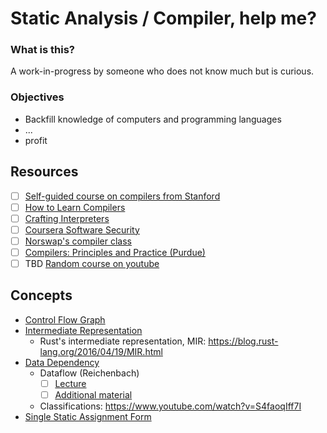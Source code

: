 # Static Analysis / Compiler, help me?

### What is this?

A work-in-progress by someone who does not know much but is curious.

### Objectives

- Backfill knowledge of computers and programming languages
- ...
- profit

## Resources

- [ ] [Self-guided course on compilers from Stanford](https://www.cs.cornell.edu/courses/cs6120/2020fa/self-guided/)
- [ ] [How to Learn Compilers](https://lowlevelbits.org/how-to-learn-compilers-llvm-edition/)
- [ ] [Crafting Interpreters](https://craftinginterpreters.com/)
- [ ] [Coursera Software Security](https://www.coursera.org/learn/software-security)
- [ ] [Norswap's compiler class](https://norswap.com/compilers/)
- [ ] [Compilers: Principles and Practice (Purdue)](https://www.cs.purdue.edu/homes/hosking/502/notes/index.html)
- [ ] TBD [Random course on youtube](https://youtube.com/playlist?list=PLTPQEx-31JXhfAWGnGzwbfhB2zUB7Jd4C)

## Concepts

- [Control Flow Graph](https://en.wikipedia.org/wiki/Control-flow_graph)
- [Intermediate Representation](https://en.wikipedia.org/wiki/Intermediate_representation)
  - Rust's intermediate representation, MIR: https://blog.rust-lang.org/2016/04/19/MIR.html
- [Data Dependency](https://en.wikipedia.org/wiki/Data_dependency)
  - Dataflow (Reichenbach)
    - [ ] [Lecture](https://web.archive.org/web/20200221205557/https://www.youtube.com/watch?v=NVBQSR_HdL0)
    - [ ] [Additional material](http://creichen.net/projects.html)
  * Classifications: https://www.youtube.com/watch?v=S4faoqIff7I
- [Single Static Assignment Form](https://en.wikipedia.org/wiki/Static_single_assignment_form)
